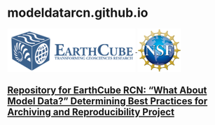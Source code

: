 # modeldatarcn.github.io

<a href="http://earthcube.org/" target="_blank"><img src="images/logo_earthcube_full_horizontal.png" height="100" align="center">
<a href="https://nsf.gov/" target="_blank"><img src="images/NSF_4-Color_bitmap_Logo.png" width="100" height="100" align="center">



## Repository for EarthCube RCN: “What About Model Data?”  Determining Best Practices for Archiving and Reproducibility Project
